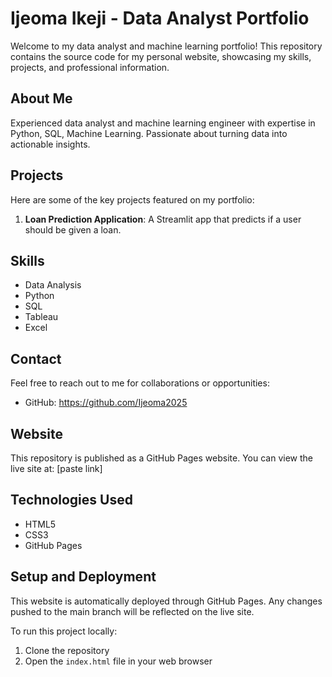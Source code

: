 # Ijeoma Ikeji - Data Analyst Portfolio

Welcome to my data analyst and machine learning portfolio! This repository contains the source code for my personal website, showcasing my skills, projects, and professional information.

## About Me

Experienced data analyst and machine learning engineer with expertise in Python, SQL, Machine Learning. Passionate about turning data into actionable insights.

## Projects

Here are some of the key projects featured on my portfolio:

1. **Loan Prediction Application**: A Streamlit app that predicts if a user should be given a loan. 

  
  

## Skills

- Data Analysis
- Python
- SQL
- Tableau
- Excel


## Contact

Feel free to reach out to me for collaborations or opportunities:
- GitHub: https://github.com/Ijeoma2025

## Website

This repository is published as a GitHub Pages website. You can view the live site at: [paste link]

## Technologies Used

- HTML5
- CSS3
- GitHub Pages

## Setup and Deployment

This website is automatically deployed through GitHub Pages. Any changes pushed to the main branch will be reflected on the live site.

To run this project locally:
1. Clone the repository
2. Open the `index.html` file in your web browser
